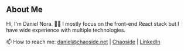 ## About Me

Hi, I'm Daniel Nora. 🖐🏻 I mostly focus on the front-end React stack but I have wide experience with multiple technologies.

📫 How to reach me: daniel@chaoside.net | [Chaoside](https://chaoside.net) | [LinkedIn](https://linkedin.com/in/danielnora)
